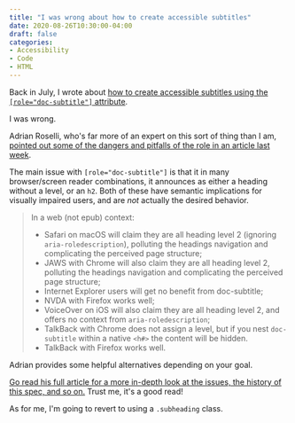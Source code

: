 ```yaml
---
title: "I was wrong about how to create accessible subtitles"
date: 2020-08-26T10:30:00-04:00
draft: false
categories:
- Accessibility
- Code
- HTML
---
```


Back in July, I wrote about [how to create accessible subtitles using the `[role="doc-subtitle"]` attribute](/how-to-create-accessible-subtitles/).

I was wrong.

Adrian Roselli, who's far more of an expert on this sort of thing than I am, [pointed out some of the dangers and pitfalls of the role in an article last week](https://adrianroselli.com/2020/08/be-wary-of-doc-subtitle.html).

The main issue with `[role="doc-subtitle"]` is that it in many browser/screen reader combinations, it announces as either a heading without a level, or an `h2`. Both of these have semantic implications for visually impaired users, and are *not* actually the desired behavior.

> In a web (not epub) context:
>
> - Safari on macOS will claim they are all heading level 2 (ignoring `aria-roledescription`), polluting the headings navigation and complicating the perceived page structure;
> - JAWS with Chrome will also claim they are all heading level 2, polluting the headings navigation and complicating the perceived page structure;
> - Internet Explorer users will get no benefit from doc-subtitle;
> - NVDA with Firefox works well;
> - VoiceOver on iOS will also claim they are all heading level 2, and offers no context from `aria-roledescription`;
> - TalkBack with Chrome does not assign a level, but if you nest `doc-subtitle` within a native `<h#>` the content will be hidden.
> - TalkBack with Firefox works well.

Adrian provides some helpful alternatives depending on your goal.

[Go read his full article for a more in-depth look at the issues, the history of this spec, and so on.](https://adrianroselli.com/2020/08/be-wary-of-doc-subtitle.html) Trust me, it's a good read!

As for me, I'm going to revert to using a `.subheading` class.